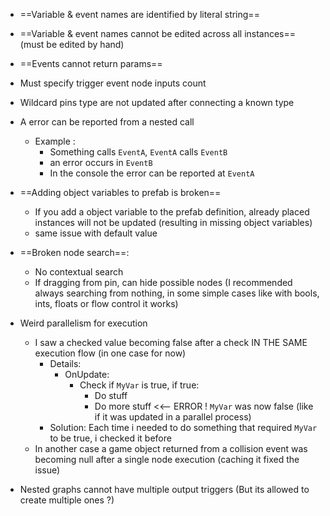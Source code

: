 
- ==Variable & event names are identified by literal string==

- ==Variable & event names cannot be edited across all instances== (must be edited by hand)

- ==Events cannot return params==

- Must specify trigger event node inputs count

- Wildcard pins type are not updated after connecting a known type

- A error can be reported from a nested call
	- Example :
		- Something calls `EventA`, `EventA` calls `EventB`
		- an error occurs in `EventB`
		- In the console the error can be reported at `EventA`

- ==Adding object variables to prefab is broken==
	- If you add a object variable to the prefab definition, already placed instances will not be updated (resulting in missing object variables)
	- same issue with default value

- ==Broken node search==:
	- No contextual search
	- If dragging from pin, can hide possible nodes (I recommended always searching from nothing, in some simple cases like with bools, ints, floats or flow control it works)

- Weird parallelism for execution
	- I saw a checked value becoming false after a check IN THE SAME execution flow (in one case for now)
		- Details:
			- OnUpdate:
				- Check if `MyVar` is true, if true:
					- Do stuff
					- Do more stuff <<-- ERROR ! `MyVar` was now false (like if it was updated in a parallel process)
		- Solution: Each time i needed to do something that required `MyVar` to be true, i checked it before
	- In another case a game object returned from a collision event was becoming null after a single node execution (caching it fixed the issue)

- Nested graphs cannot have multiple output triggers (But its allowed to create multiple ones ?)

